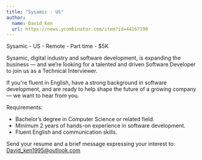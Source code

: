 ```yaml
---
title: "Sysamic : US"
author:
  name: David_Ken
  url: https://news.ycombinator.com/item?id=44167190
---
```

Sysamic - US - Remote - Part time - $5K

Sysamic, digital industry and software development, is expanding the business — and we’re looking for a talented and driven Software Developer to join us as a Technical Interviewer.

If you&#x27;re fluent in English, have a strong background in software development, and are ready to help shape the future of a growing company — we want to hear from you.

Requirements:

- Bachelor’s degree in Computer Science or related field.
- Minimum 2 years of hands-on experience in software development.
- Fluent English and communication skills.

Send your resume and a brief message expressing your interest to: David_ken1995@outlook.com
<JobApplication />
